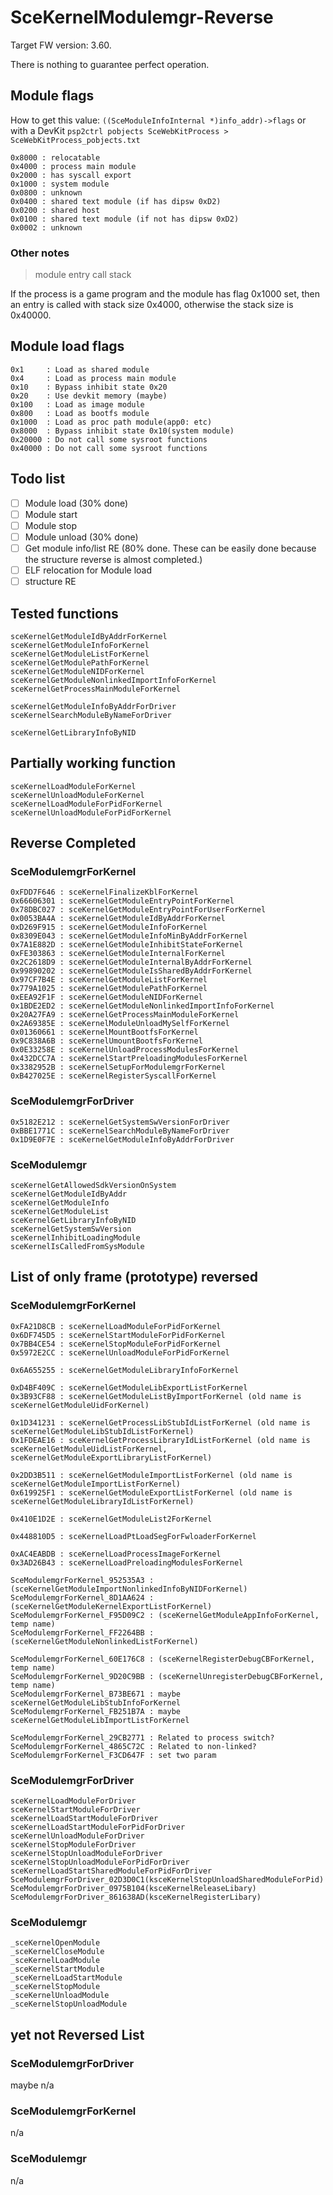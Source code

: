 # SceKernelModulemgr-Reverse

Target FW version: 3.60.

There is nothing to guarantee perfect operation.

## Module flags

How to get this value: `((SceModuleInfoInternal *)info_addr)->flags` or with a DevKit `psp2ctrl pobjects SceWebKitProcess > SceWebKitProcess_pobjects.txt`

```
0x8000 : relocatable
0x4000 : process main module
0x2000 : has syscall export
0x1000 : system module
0x0800 : unknown
0x0400 : shared text module (if has dipsw 0xD2)
0x0200 : shared host
0x0100 : shared text module (if not has dipsw 0xD2)
0x0002 : unknown
```

### Other notes

> module entry call stack

If the process is a game program and the module has flag 0x1000 set, then an entry is called with stack size 0x4000, otherwise the stack size is 0x40000.

## Module load flags

```
0x1     : Load as shared module
0x4     : Load as process main module
0x10    : Bypass inhibit state 0x20
0x20    : Use devkit memory (maybe)
0x100   : Load as image module
0x800   : Load as bootfs module
0x1000  : Load as proc path module(app0: etc)
0x8000  : Bypass inhibit state 0x10(system module)
0x20000 : Do not call some sysroot functions
0x40000 : Do not call some sysroot functions
```

## Todo list

* [ ] Module load (30% done)
* [ ] Module start
* [ ] Module stop
* [ ] Module unload (30% done)
* [ ] Get module info/list RE (80% done. These can be easily done because the structure reverse is almost completed.)
* [ ] ELF relocation for Module load
* [ ] structure RE

## Tested functions

```
sceKernelGetModuleIdByAddrForKernel
sceKernelGetModuleInfoForKernel
sceKernelGetModuleListForKernel
sceKernelGetModulePathForKernel
sceKernelGetModuleNIDForKernel
sceKernelGetModuleNonlinkedImportInfoForKernel
sceKernelGetProcessMainModuleForKernel

sceKernelGetModuleInfoByAddrForDriver
sceKernelSearchModuleByNameForDriver

sceKernelGetLibraryInfoByNID
```

## Partially working function

```
sceKernelLoadModuleForKernel
sceKernelUnloadModuleForKernel
sceKernelLoadModuleForPidForKernel
sceKernelUnloadModuleForPidForKernel
```

## Reverse Completed

### SceModulemgrForKernel

```
0xFDD7F646 : sceKernelFinalizeKblForKernel
0x66606301 : sceKernelGetModuleEntryPointForKernel
0x78DBC027 : sceKernelGetModuleEntryPointForUserForKernel
0x0053BA4A : sceKernelGetModuleIdByAddrForKernel
0xD269F915 : sceKernelGetModuleInfoForKernel
0x8309E043 : sceKernelGetModuleInfoMinByAddrForKernel
0x7A1E882D : sceKernelGetModuleInhibitStateForKernel
0xFE303863 : sceKernelGetModuleInternalForKernel
0x2C2618D9 : sceKernelGetModuleInternalByAddrForKernel
0x99890202 : sceKernelGetModuleIsSharedByAddrForKernel
0x97CF7B4E : sceKernelGetModuleListForKernel
0x779A1025 : sceKernelGetModulePathForKernel
0xEEA92F1F : sceKernelGetModuleNIDForKernel
0x1BDE2ED2 : sceKernelGetModuleNonlinkedImportInfoForKernel
0x20A27FA9 : sceKernelGetProcessMainModuleForKernel
0x2A69385E : sceKernelModuleUnloadMySelfForKernel
0x01360661 : sceKernelMountBootfsForKernel
0x9C838A6B : sceKernelUmountBootfsForKernel
0x0E33258E : sceKernelUnloadProcessModulesForKernel
0x432DCC7A : sceKernelStartPreloadingModulesForKernel
0x3382952B : sceKernelSetupForModulemgrForKernel
0xB427025E : sceKernelRegisterSyscallForKernel
```

### SceModulemgrForDriver

```
0x5182E212 : sceKernelGetSystemSwVersionForDriver
0xBBE1771C : sceKernelSearchModuleByNameForDriver
0x1D9E0F7E : sceKernelGetModuleInfoByAddrForDriver
```

### SceModulemgr

```
sceKernelGetAllowedSdkVersionOnSystem
sceKernelGetModuleIdByAddr
sceKernelGetModuleInfo
sceKernelGetModuleList
sceKernelGetLibraryInfoByNID
sceKernelGetSystemSwVersion
sceKernelInhibitLoadingModule
sceKernelIsCalledFromSysModule
```

## List of only frame (prototype) reversed

### SceModulemgrForKernel

```
0xFA21D8CB : sceKernelLoadModuleForPidForKernel
0x6DF745D5 : sceKernelStartModuleForPidForKernel
0x7BB4CE54 : sceKernelStopModuleForPidForKernel
0x5972E2CC : sceKernelUnloadModuleForPidForKernel

0x6A655255 : sceKernelGetModuleLibraryInfoForKernel

0xD4BF409C : sceKernelGetModuleLibExportListForKernel
0x3B93CF88 : sceKernelGetModuleListByImportForKernel (old name is sceKernelGetModuleUidForKernel)

0x1D341231 : sceKernelGetProcessLibStubIdListForKernel (old name is sceKernelGetModuleLibStubIdListForKernel)
0x1FDEAE16 : sceKernelGetProcessLibraryIdListForKernel (old name is sceKernelGetModuleUidListForKernel, sceKernelGetModuleExportLibraryListForKernel)

0x2DD3B511 : sceKernelGetModuleImportListForKernel (old name is sceKernelGetModuleImportListForKernel)
0x619925F1 : sceKernelGetModuleExportListForKernel (old name is sceKernelGetModuleLibraryIdListForKernel)

0x410E1D2E : sceKernelGetModuleList2ForKernel

0x448810D5 : sceKernelLoadPtLoadSegForFwloaderForKernel

0xAC4EABDB : sceKernelLoadProcessImageForKernel
0x3AD26B43 : sceKernelLoadPreloadingModulesForKernel

SceModulemgrForKernel_952535A3 : (sceKernelGetModuleImportNonlinkedInfoByNIDForKernel)
SceModulemgrForKernel_8D1AA624 : (sceKernelGetModuleKernelExportListForKernel)
SceModulemgrForKernel_F95D09C2 : (sceKernelGetModuleAppInfoForKernel, temp name)
SceModulemgrForKernel_FF2264BB : (sceKernelGetModuleNonlinkedListForKernel)

SceModulemgrForKernel_60E176C8 : (sceKernelRegisterDebugCBForKernel, temp name)
SceModulemgrForKernel_9D20C9BB : (sceKernelUnregisterDebugCBForKernel, temp name)
SceModulemgrForKernel_B73BE671 : maybe sceKernelGetModuleLibStubInfoForKernel
SceModulemgrForKernel_FB251B7A : maybe sceKernelGetModuleLibImportListForKernel

SceModulemgrForKernel_29CB2771 : Related to process switch?
SceModulemgrForKernel_4865C72C : Related to non-linked?
SceModulemgrForKernel_F3CD647F : set two param
```

### SceModulemgrForDriver

```
sceKernelLoadModuleForDriver
sceKernelStartModuleForDriver
sceKernelLoadStartModuleForDriver
sceKernelLoadStartModuleForPidForDriver
sceKernelUnloadModuleForDriver
sceKernelStopModuleForDriver
sceKernelStopUnloadModuleForDriver
sceKernelStopUnloadModuleForPidForDriver
sceKernelLoadStartSharedModuleForPidForDriver
SceModulemgrForDriver_02D3D0C1(ksceKernelStopUnloadSharedModuleForPid)
SceModulemgrForDriver_0975B104(ksceKernelReleaseLibary)
SceModulemgrForDriver_861638AD(ksceKernelRegisterLibary)
```

### SceModulemgr

```
_sceKernelOpenModule
_sceKernelCloseModule
_sceKernelLoadModule
_sceKernelStartModule
_sceKernelLoadStartModule
_sceKernelStopModule
_sceKernelUnloadModule
_sceKernelStopUnloadModule
```

## yet not Reversed List

### SceModulemgrForDriver

maybe n/a

### SceModulemgrForKernel

n/a

### SceModulemgr

n/a

